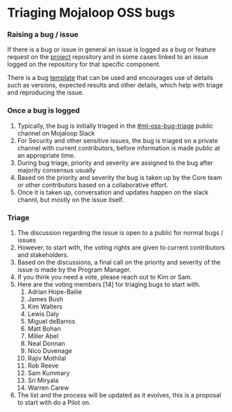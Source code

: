 # Triaging Mojaloop OSS bugs

### Raising a bug / issue

If there is a bug or issue in general an issue is logged as a bug or feature request on the [project](https://github.com/mojaloop/project/issues/new/choose) repository and in some cases linked to an issue logged on the repository for that specific component.

There is a bug [template](https://github.com/mojaloop/project/issues/new?assignees=&labels=bug&template=bug_report.md&title=) that can be used and encourages use of details such as versions, expected results and other details, which help with triage and reproducing the issue.

### Once a bug is logged

1. Typically, the bug is initially triaged in the [#ml-oss-bug-triage](https://mojaloop.slack.com/messages/CMCVBHPUH) public channel on Mojaloop Slack
2. For Security and other sensitive issues, the bug is triaged on a private channel with current contributors, before information is made public at an appropriate time.
3. During bug triage, priority and severity are assigned to the bug after majority consensus usually
4. Based on the priority and severity the bug is taken up by the Core team or other contributors based on a collaborative effort.
5. Once it is taken up, conversation and updates happen on the slack channl, but mostly on the issue itself.

### Triage

1. The discussion regarding the issue is open to a public for normal bugs / issues
2. However, to start with, the voting rights are given to current contributors and stakeholders.
3. Based on the discussions, a final call on the priority and severity of the issue is made by the Program Manager.
4. If you think you need a vote, please reach out to Kim or Sam.
5. Here are the voting members [14] for triaging bugs to start with.
    1. Adrian Hope-Bailie
    1. James Bush
    1. Kim Walters
    1. Lewis Daly
    1. Miguel deBarros
    1. Matt Bohan
    1. Miller Abel
    1. Neal Donnan
    1. Nico Duvenage
    1. Rajiv Mothilal
    1. Rob Reeve
    1. Sam Kummary
    1. Sri Miryala
    1. Warren Carew
6. The list and the process will be updated as it evolves, this is a proposal to start with do a Pilot on.
